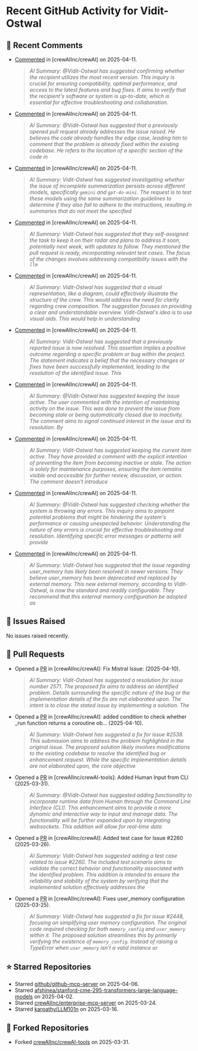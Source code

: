 # Recent GitHub Activity for Vidit-Ostwal

## 💬 Recent Comments
- [Commented](https://github.com/crewAIInc/crewAI/issues/2513#issuecomment-2797700355) in [crewAIInc/crewAI] on 2025-04-11.
  > *AI Summary: @Vidit-Ostwal has suggested confirming whether the recipient utilizes the most recent version. This inquiry is crucial for ensuring compatibility, optimal performance, and access to the latest features and bug fixes. It aims to verify that the recipient's software or system is up-to-date, which is essential for effective troubleshooting and collaboration.*
- [Commented](https://github.com/crewAIInc/crewAI/issues/2194#issuecomment-2797601816) in [crewAIInc/crewAI] on 2025-04-11.
  > *AI Summary: @Vidit-Ostwal has suggested that a previously opened pull request already addresses the issue raised. He believes the code already handles the edge case, leading him to comment that the problem is already fixed within the existing codebase. He refers to the location of a specific section of the code in*
- [Commented](https://github.com/crewAIInc/crewAI/issues/2508#issuecomment-2797312601) in [crewAIInc/crewAI] on 2025-04-11.
  > *AI Summary: Vidit-Ostwal has suggested investigating whether the issue of incomplete summarization persists across different models, specifically `gemini` and `gpt-4o-mini`. The request is to test these models using the same summarization guidelines to determine if they also fail to adhere to the instructions, resulting in summaries that do not meet the specified*
- [Commented](https://github.com/crewAIInc/crewAI/issues/2571#issuecomment-2797124362) in [crewAIInc/crewAI] on 2025-04-11.
  > *AI Summary: Vidit-Ostwal has suggested that they self-assigned the task to keep it on their radar and plans to address it soon, potentially next week, with updates to follow. They mentioned the pull request is ready, incorporating relevant test cases. The focus of the changes involves addressing compatibility issues with the `llm`*
- [Commented](https://github.com/crewAIInc/crewAI/issues/2326#issuecomment-2796850913) in [crewAIInc/crewAI] on 2025-04-11.
  > *AI Summary: Vidit-Ostwal has suggested that a visual representation, like a diagram, could effectively illustrate the structure of the crew. This would address the need for clarity regarding crew composition. The suggestion focuses on providing a clear and understandable overview. Vidit-Ostwal's idea is to use visual aids. This would help in understanding*
- [Commented](https://github.com/crewAIInc/crewAI/issues/2194#issuecomment-2796834903) in [crewAIInc/crewAI] on 2025-04-11.
  > *AI Summary: Vidit-Ostwal has suggested that a previously reported issue is now resolved. This assertion implies a positive outcome regarding a specific problem or bug within the project. The statement indicates a belief that the necessary changes or fixes have been successfully implemented, leading to the resolution of the identified issue. This*
- [Commented](https://github.com/crewAIInc/crewAI/issues/2299#issuecomment-2796826991) in [crewAIInc/crewAI] on 2025-04-11.
  > *AI Summary: @Vidit-Ostwal has suggested keeping the issue active. The user commented with the intention of maintaining activity on the issue. This was done to prevent the issue from becoming stale or being automatically closed due to inactivity. The comment aims to signal continued interest in the issue and its resolution. By*
- [Commented](https://github.com/crewAIInc/crewAI/issues/2326#issuecomment-2796821924) in [crewAIInc/crewAI] on 2025-04-11.
  > *AI Summary: Vidit-Ostwal has suggested keeping the current item active. They have provided a comment with the explicit intention of preventing the item from becoming inactive or stale. The action is solely for maintenance purposes, ensuring the item remains visible and accessible for further review, discussion, or action. The comment doesn't introduce*
- [Commented](https://github.com/crewAIInc/crewAI/issues/2586#issuecomment-2796820412) in [crewAIInc/crewAI] on 2025-04-11.
  > *AI Summary: @Vidit-Ostwal has suggested checking whether the system is throwing any errors. This inquiry aims to pinpoint potential problems that might be hindering the system's performance or causing unexpected behavior. Understanding the nature of any errors is crucial for effective troubleshooting and resolution. Identifying specific error messages or patterns will provide*
- [Commented](https://github.com/crewAIInc/crewAI/issues/2278#issuecomment-2796284435) in [crewAIInc/crewAI] on 2025-04-11.
  > *AI Summary: Vidit-Ostwal has suggested that the issue regarding user_memory has likely been resolved in newer versions. They believe user_memory has been deprecated and replaced by external memory. This new external memory, according to Vidit-Ostwal, is now the standard and readily configurable. They recommend that this external memory configuration be adopted as*

## 🐛 Issues Raised
No issues raised recently.

## 🚀 Pull Requests
- Opened a [PR](https://github.com/crewAIInc/crewAI/pull/2580) in [crewAIInc/crewAI]: Fix Mistral Issue: (2025-04-10).
  > *AI Summary: Vidit-Ostwal has suggested a resolution for issue number 2571. The proposed fix aims to address an identified problem. Details surrounding the specific nature of the bug or the implementation details of the fix are not elaborated upon. The intent is to close the stated issue by implementing a solution. The*
- Opened a [PR](https://github.com/crewAIInc/crewAI/pull/2570) in [crewAIInc/crewAI]: added condition to check whether _run function returns a coroutine ob… (2025-04-10).
  > *AI Summary: Vidit-Ostwal has suggested a fix for issue #2538. This submission aims to address the problem highlighted in the original issue. The proposed solution likely involves modifications to the existing codebase to resolve the identified bug or enhancement request. While the specific implementation details are not elaborated upon, the core objective*
- Opened a [PR](https://github.com/crewAIInc/crewAI-tools/pull/251) in [crewAIInc/crewAI-tools]: Added Human Input from CLI (2025-03-31).
  > *AI Summary: @Vidit-Ostwal has suggested adding functionality to incorporate runtime data from Human through the Command Line Interface (CLI). This enhancement aims to provide a more dynamic and interactive way to input and manage data. The functionality will be further expanded upon by integrating websockets. This addition will allow for real-time data*
- Opened a [PR](https://github.com/crewAIInc/crewAI/pull/2484) in [crewAIInc/crewAI]: Added test case for Issue #2260 (2025-03-26).
  > *AI Summary: Vidit-Ostwal has suggested adding a test case related to issue #2260. The included test scenario aims to validate the correct behavior and functionality associated with the identified problem. This addition is intended to ensure the reliability and stability of the system by verifying that the implemented solution effectively addresses the*
- Opened a [PR](https://github.com/crewAIInc/crewAI/pull/2469) in [crewAIInc/crewAI]: Fixes user_memory configuration (2025-03-25).
  > *AI Summary: Vidit-Ostwal has suggested a fix for issue #2448, focusing on simplifying user memory configuration. The original code required checking for both `memory_config` and `user_memory` within it. The proposed solution streamlines this by primarily verifying the existence of `memory_config`. Instead of raising a TypeError when `user_memory` isn't a valid instance or*

## ⭐ Starred Repositories
- Starred [github/github-mcp-server](https://github.com/github/github-mcp-server) on 2025-04-06.
- Starred [afshinea/stanford-cme-295-transformers-large-language-models](https://github.com/afshinea/stanford-cme-295-transformers-large-language-models) on 2025-04-02.
- Starred [crewAIInc/enterprise-mcp-server](https://github.com/crewAIInc/enterprise-mcp-server) on 2025-03-24.
- Starred [karpathy/LLM101n](https://github.com/karpathy/LLM101n) on 2025-03-16.

## 🍴 Forked Repositories
- Forked [crewAIInc/crewAI-tools](https://github.com/Vidit-Ostwal/crewAI-tools) on 2025-03-31.
